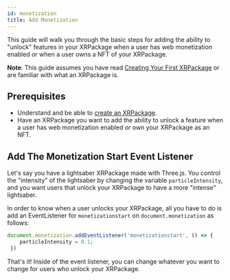 ```yaml
---
id: monetization 
title: Add Monetization
---
```


This guide will walk you through the basic steps for adding the ability to "unlock" features in your XRPackage when a user has web monetization enabled *or* when a user owns a NFT of your XRPackage.

**Note**: This guide assumes you have read [Creating Your First XRPackage](./creating-an-xrpk.md) or are familiar with what an XRPackage is.

## Prerequisites

- Understand and be able to [create an XRPackage](./creating-an-xrpk.md).
- Have an XRPackage you want to add the ability to unlock a feature when a user has web monetization enabled *or* own your XRPackage as an NFT.

## Add The Monetization Start Event Listener

Let's say you have a lightsaber XRPackage made with Three.js. You control the "intensity" of the lightsaber by changing the variable `particleIntensity`, and you want users that unlock your XRPackage to have a more "intense" lightsaber.

In order to know when a user unlocks your XRPackage, all you have to do is add an EventListener for `monetizationstart` on `document.monetization` as follows:

```js
document.monetization.addEventListener('monetizationstart', () => {
    particleIntensity = 0.1;
 })
```

That's it! Inside of the event listener, you can change whatever you want to change for users who unlock your XRPackage.
